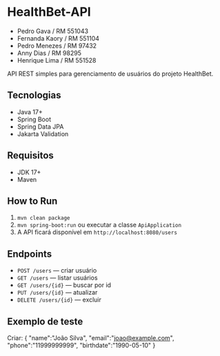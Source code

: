 # HealthBet-API
- Pedro Gava / RM 551043
- Fernanda Kaory / RM 551104
- Pedro Menezes / RM 97432
- Anny Dias / RM 98295
- Henrique Lima / RM 551528

API REST simples para gerenciamento de usuários do projeto HealthBet.

## Tecnologias
- Java 17+
- Spring Boot
- Spring Data JPA
- Jakarta Validation

## Requisitos
- JDK 17+
- Maven

## How to Run
1. `mvn clean package`
2. `mvn spring-boot:run` ou executar a classe `ApiApplication`
3. A API ficará disponível em `http://localhost:8080/users`


## Endpoints
- `POST /users` — criar usuário
- `GET /users` — listar usuários
- `GET /users/{id}` — buscar por id
- `PUT /users/{id}` — atualizar
- `DELETE /users/{id}` — excluir

## Exemplo de teste

Criar:
{
    "name":"João Silva",
    "email":"joao@example.com",
    "phone":"11999999999",
    "birthdate":"1990-05-10"
}
